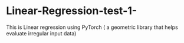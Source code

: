 # Linear-Regression-test-1-
This is Linear regression using PyTorch ( a geometric library that helps evaluate irregular input data)
